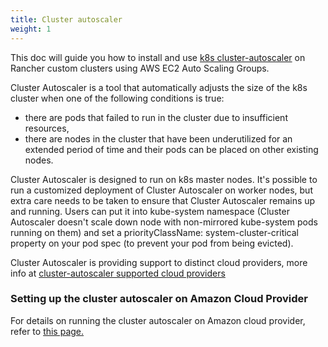 ```yaml
---
title: Cluster autoscaler
weight: 1
---
```


This doc will guide you how to install and use [k8s cluster-autoscaler](https://github.com/kubernetes/autoscaler/blob/master/cluster-autoscaler/) on Rancher custom clusters using AWS EC2 Auto Scaling Groups.

Cluster Autoscaler is a tool that automatically adjusts the size of the k8s cluster when one of the following conditions is true:

* there are pods that failed to run in the cluster due to insufficient resources,
* there are nodes in the cluster that have been underutilized for an extended period of time and their pods can be placed on other existing nodes.

Cluster Autoscaler is designed to run on k8s master nodes. It's possible to run a customized deployment of Cluster Autoscaler on worker nodes, but extra care needs to be taken to ensure that Cluster Autoscaler remains up and running. Users can put it into kube-system namespace (Cluster Autoscaler doesn't scale down node with non-mirrored kube-system pods running on them) and set a priorityClassName: system-cluster-critical property on your pod spec (to prevent your pod from being evicted).

Cluster Autoscaler is providing support to distinct cloud providers, more info at [cluster-autoscaler supported cloud providers](https://github.com/kubernetes/autoscaler/tree/master/cluster-autoscaler#deployment)

### Setting up the cluster autoscaler on Amazon Cloud Provider

For details on running the cluster autoscaler  on Amazon cloud provider, refer to [this page.]({{<baseurl>}}/rancher/v2.x/en/cluster-autoscaler/amazon)